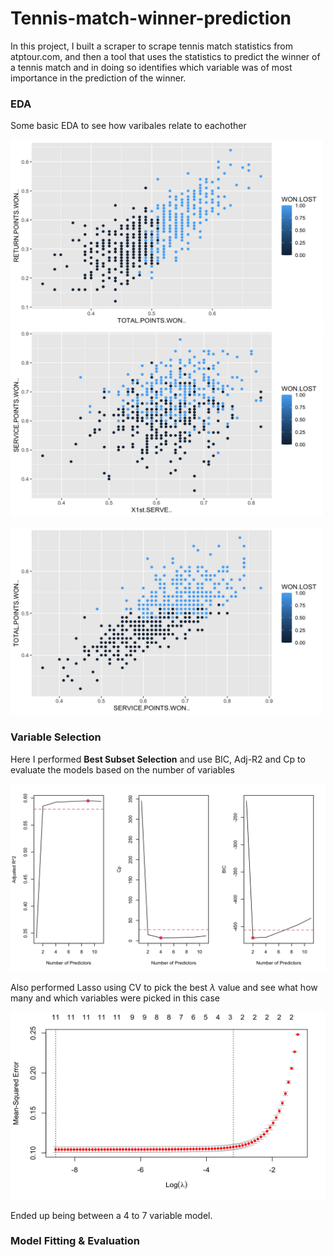 # Tennis-match-winner-prediction

In this project, I built a scraper to scrape tennis match statistics from atptour.com, and then a tool that uses the statistics to predict the winner of a tennis match and in doing so identifies which variable was of most importance in the prediction of the winner.



### EDA

Some basic EDA to see how varibales relate to eachother

<p float="left">
  <img src="Images/retpts_vs_totpts.png" width="500" height="300" />
  <img src="Images/servepts_vs_1stserve.png" width="500" height="300" /> 
</p>

<img src="Images/totpts_vs_servepts.png" width="500" height="300"> 


### Variable Selection

Here I performed **Best Subset Selection** and use BIC, Adj-R2 and Cp to evaluate the models based on the number of variables

<img src="Images/BSS_scores.png" width="700" height="300" />

Also performed Lasso using CV to pick the best $\lambda$ value and see what how many and which variables were picked in this case

<img src="Images/Lasso_lambda.png" width="600" height="300" />

Ended up being between a 4 to 7 variable model.


### Model Fitting & Evaluation

